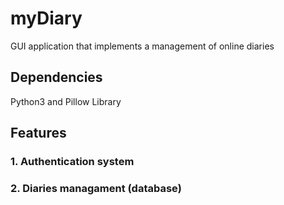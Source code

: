 # myDiary
GUI application that implements a management of online diaries
## Dependencies
Python3 and Pillow Library
## Features
### 1. Authentication system
### 2. Diaries managament (database)


